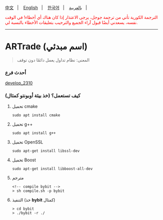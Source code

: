 [中文](./Chinese.md)&nbsp;&nbsp;&nbsp;|&nbsp;&nbsp;&nbsp;
[English](./../README.md)&nbsp;&nbsp;&nbsp;|&nbsp;&nbsp;&nbsp;
[한국어](./Korean.md)&nbsp;&nbsp;&nbsp;|&nbsp;&nbsp;&nbsp;
[بالعربية](Arabic.md)&nbsp;&nbsp;&nbsp;|&nbsp;&nbsp;&nbsp;

<div style="color: red">الترجمة الكورية تأتي من ترجمة جوجل، يرجى الاعتذار إذا كان هناك أي أخطاء! في الوقت نفسه، يسعدني أيضًا قبول آراء الجميع والترحيب بتعليقات الأخطاء بالنسبة لي.</div>
<hr/>

# ARTrade (اسم مبدئي)
> المعنى: نظام تداول يعمل دائمًا دون توقف

### أحدث فرع
[develop_2310](https://github.com/hulingyue/ARTrade/tree/develop_2310)

### كيف تستعمل؟ (خذ بيئة أوبونتو كمثال)
1. تحميل cmake  
    ``` shell
    sudo apt install cmake
    ```
2. تحميل g++  
    ```shell
    sudo apt install g++
    ```
3. تحميل OpenSSL  
    ```shell
    sudo apt-get install libssl-dev
    ```
4. تحميل Boost  
    ```shell
    sudo apt-get install libboost-all-dev
    ```
5. مترجم   
    ``` shell
    <!-- compile bybit -->
    > sh compile.sh -p bybit
    ```
6. التنفيذ (خذ **bybit** كمثال)  

    ```shell
    > cd bybit
    > ./bybit -r ./
    ```